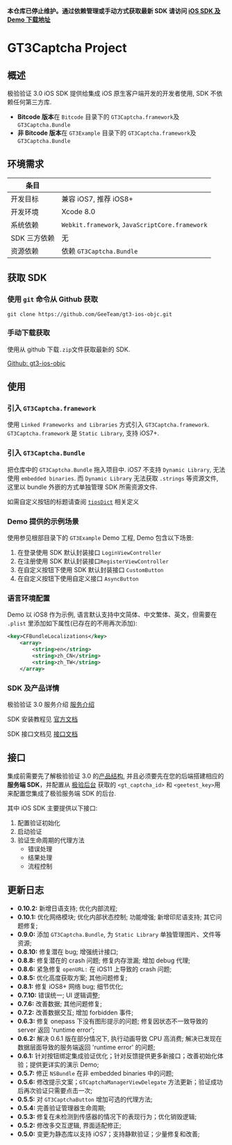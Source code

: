**本仓库已停止维护。通过依赖管理或手动方式获取最新 SDK 请访问 [iOS SDK 及 Demo 下载地址](https://docs.geetest.com/sensebot/deploy/client/ios#安装)**

# GT3Captcha Project

## 概述

极验验证 3.0 iOS SDK 提供给集成 iOS 原生客户端开发的开发者使用, SDK 不依赖任何第三方库.

* **Bitcode 版本**在 `Bitcode` 目录下的 `GT3Captcha.framework`及`GT3Captcha.Bundle`
* **非 Bitcode 版本**在 `GT3Example` 目录下的 `GT3Captcha.framework`及`GT3Captcha.Bundle`

## 环境需求

条目	|			|
------	|---------|
开发目标|兼容 iOS7, 推荐 iOS8+|
开发环境|Xcode 8.0|
系统依赖|`Webkit.framework`, `JavaScriptCore.framework`|
SDK 三方依赖|无		|
资源依赖 |依赖 `GT3Captcha.Bundle` |

## 获取 SDK

### 使用 `git` 命令从 Github 获取

```
git clone https://github.com/GeeTeam/gt3-ios-objc.git
```

### 手动下载获取
使用从 github 下载`.zip`文件获取最新的 SDK.

[Github: gt3-ios-objc](https://github.com/GeeTeam/gt3-ios-SDK)

## 使用

### 引入 `GT3Captcha.framework`

使用 `Linked Frameworks and Libraries` 方式引入  `GT3Captcha.framework`. `GT3Captcha.framework` 是 `Static Library`, 支持 iOS7+.

### 引入 `GT3Captcha.Bundle`

 把仓库中的 `GT3Captcha.Bundle` 拖入项目中. iOS7 不支持 `Dynamic Library`, 无法使用 `embedded binaries`. 而 `Dynamic Library` 无法获取 `.strings` 等资源文件, 这里以 bundle 外嵌的方式单独管理 SDK 所需资源文件. 
 
如需自定义按钮的标题请查阅 [`tipsDict`](https://github.com/GeeTeam/gt3-ios-SDK/blob/develop/gt3-ios-dev-doc.md#tipsdict) 相关定义

### Demo 提供的示例场景
使用参见根部目录下的 `GT3Example` Demo 工程, Demo 包含以下场景:

1. 在登录使用 SDK 默认封装接口 `LoginViewController`
2. 在注册使用 SDK 默认封装接口`RegisterViewController`
3. 在自定义按钮下使用 SDK 默认封装接口 `CustomButton`
4. 在自定义按钮下使用自定义接口 `AsyncButton`

### 语言环境配置
Demo 以 iOS8 作为示例, 语言默认支持中文简体、中文繁体、英文，但需要在 `.plist` 里添加如下属性(已存在的不用再次添加):

```xml
<key>CFBundleLocalizations</key>
	<array>
		<string>en</string>
		<string>zh_CN</string>
		<string>zh_TW</string>
	</array>
```

### SDK 及产品详情
极验验证 3.0 服务介绍 [服务介绍](http://docs.geetest.com/install/overview/)

SDK 安装教程见 [官方文档](http://docs.geetest.com/install/client/ios/)

SDK 接口文档见 [接口文档](https://github.com/GeeTeam/gt3-ios-SDK/blob/develop/gt3-ios-dev-doc.md)

## 接口

集成前需要先了解极验验证 3.0 的[产品结构](http://docs.geetest.com/install/overview/#产品结构), 并且必须要先在您的后端搭建相应的**服务端 SDK**，并配置从 [极验后台](https://account.geetest.com/login) 获取的 `<gt_captcha_id>` 和 `<geetest_key>`用来配置您集成了极验服务端 SDK 的后台.

其中 iOS SDK 主要提供以下接口:

1. 配置验证初始化
2. 启动验证
3. 验证生命周期的代理方法
	* 错误处理
	* 结果处理
	* 流程控制 

## 更新日志

* **0.10.2:**  新增日语支持; 优化内部流程;
* **0.10.1:**  优化网络模块; 优化内部状态控制; 功能增强; 新增印尼语支持; 其它问题修复;
* **0.9.0:**  添加 `GT3Captcha.Bundle`, 为 `Static Library` 单独管理图片、文件等资源; 
* **0.8.10:**  修复潜在 bug; 增强统计接口;
* **0.8.8:**  修复潜在的 crash 问题; 修复内存泄漏; 增加 debug 代理;
* **0.8.6:**  紧急修复 `openURL:` 在 iOS11 上导致的 crash 问题;
* **0.8.5:**  优化高度获取方案; 其他问题修复;
* **0.8.1:**  修复 iOS8+ 网络 bug; 细节优化;
* **0.7.10:**  错误统一; UI 逻辑调整;
* **0.7.6:**  改善数据; 其他问题修复;
* **0.7.2:**  改善数据交互; 增加 forbidden 事件;
* **0.6.3:**  修复 onepass 下没有图形提示的问题; 修复因状态不一致导致的 server 返回 'runtime error';
* **0.6.2:**  解决 0.6.1 版在部分情况下, 执行动画导致 CPU 高消费; 解决已发现在数据层面导致的服务端返回 'runtime error' 的问题;
* **0.6.1:**  针对按钮绑定集成验证优化；针对反馈提供更多新接口；改善初始化体验；提供更详实的演示 Demo;
* **0.5.7:**  修正 `NSBundle` 在非 embedded binaries 中的问题;
* **0.5.6:**  修改提示文案；`GTCaptchaManagerViewDelegate` 方法更新；验证成功后再次验证只需要点击一次;
* **0.5.5:**  对 `GT3CaptchaButton` 增加可选的代理方法;
* **0.5.4:**  完善验证管理器生命周期;
* **0.5.3:**  修复在未检测到传感器的情况下的表现行为；优化销毁逻辑;
* **0.5.2:**  修改多交互逻辑, 界面适配修正;
* **0.5.0:**  变更为静态库以支持 iOS7；支持静默验证；少量修复和改善;
